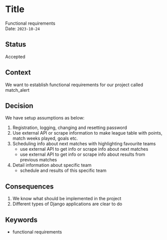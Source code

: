 # Title
Functional requirements\
Date: `2023-10-24`

## Status

Accepted

## Context

We want to establish functional requirements for our project called match_alert

## Decision

We have setup assumptions as below:
1. Registration, logging, changing and resetting password
2. Use external API or scrape information to make league table with points, match weeks played, goals etc.
3. Scheduling info about next matches with highlighting favourite teams
    - use external API to get info or scrape info about next matches
    - use external API to get info or scrape info about results from previous matches
4. Detail information about specific team
   - schedule and results of this specific team
## Consequences

1. We know what should be implemented in the project
2. Different types of Django applications are clear to do

## Keywords
- functional requirements
